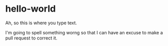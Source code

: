 # hello-world
Ah, so this is where you type text.

I'm going to spell something worng so that I can have an excuse to make a pull request to correct it.
